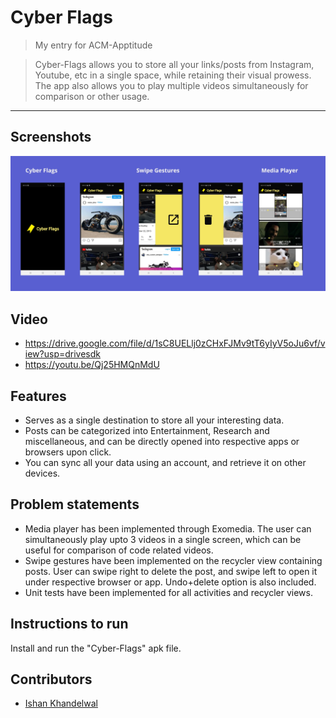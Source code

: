 
# Cyber Flags

> My entry for ACM-Apptitude

> <Subtitle>
> Cyber-Flags allows you to store all your links/posts from Instagram, Youtube, etc in a single space, while retaining their visual prowess.
> The app also allows you to play multiple videos simultaneously for comparison or other usage.

----

## Screenshots

![Feature Image](feature-image.jpg)

## Video

- https://drive.google.com/file/d/1sC8UELlj0zCHxFJMv9tT6yIyV5oJu6vf/view?usp=drivesdk
- https://youtu.be/Qj25HMQnMdU

## Features
-  Serves as a single destination to store all your interesting data.
-  Posts can be categorized into Entertainment, Research and miscellaneous, and can be directly opened into respective apps or browsers upon click.
-  You can sync all your data using an account, and retrieve it on other devices.

## Problem statements
- Media player has been implemented through Exomedia. The user can simultaneously play upto 3 videos in a single screen, which can be useful for comparison of code related videos.
- Swipe gestures have been implemented on the recycler view containing posts. User can swipe right to delete the post, and swipe left to open it under respective browser or app. Undo+delete option is also included.
- Unit tests have been implemented for all activities and recycler views.

## Instructions to run
Install and run the "Cyber-Flags" apk file.

## Contributors
- <a href="https://github.com/Ishan-001">Ishan Khandelwal</a>
